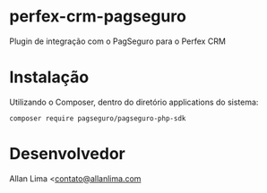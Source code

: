 # perfex-crm-pagseguro
Plugin de integração com o PagSeguro para o Perfex CRM

# Instalação
Utilizando o Composer, dentro do diretório applications do sistema:
```
composer require pagseguro/pagseguro-php-sdk
```

# Desenvolvedor
Allan Lima
<contato@allanlima.com